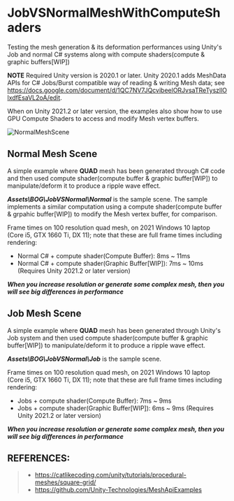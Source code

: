 # JobVSNormalMeshWithComputeShaders
Testing the mesh generation &amp; its deformation performances using Unity's Job and normal C# systems along with compute shaders(compute &amp; graphic buffers[WIP])

**NOTE** Required Unity version is 2020.1 or later. 
Unity 2020.1 adds MeshData APIs for C# Jobs/Burst compatible way of reading & writing Mesh data; see https://docs.google.com/document/d/1QC7NV7JQcvibeelORJvsaTReTyszllOlxdfEsaVL2oA/edit.

When on Unity 2021.2 or later version, the examples also show how to use GPU Compute Shaders to access and modify Mesh vertex buffers.

![NormalMeshScene](https://user-images.githubusercontent.com/30407235/159897872-e3f57c94-df4c-45f0-94ed-cdd638b39073.PNG)


## Normal Mesh Scene
A simple example where **QUAD** mesh has been generated through C# code and then used compute shader(compute buffer & graphic buffer[WIP]) to manipulate/deform it to produce a ripple wave effect.

***Assets\BOG\JobVSNormal\Normal*** is the sample scene. The sample implements a similar computation using a compute shader(compute buffer & grpahic buffer[WIP]) to modify the Mesh vertex buffer, for comparison.

Frame times on 100 resolution quad mesh, on 2021 Windows 10 laptop (Core i5, GTX 1660 Ti, DX 11); note that these are full frame times including rendering:

* Normal C# + compute shader(Compute Buffer): 8ms ~ 11ms
* Normal C# + compute shader(Graphic Buffer[WIP]): 7ms ~ 10ms (Requires Unity 2021.2 or later version)

***When you increase resolution or generate some complex mesh, then you will see big differences in performance***


## Job Mesh Scene
A simple example where **QUAD** mesh has been generated through Unity's Job system and then used compute shader(compute buffer & graphic buffer[WIP]) to manipulate/deform it to produce a ripple wave effect.

***Assets\BOG\JobVSNormal\Job*** is the sample scene.

Frame times on 100 resolution quad mesh, on 2021 Windows 10 laptop (Core i5, GTX 1660 Ti, DX 11); note that these are full frame times including rendering:

* Jobs + compute shader(Compute Buffer): 7ms ~ 9ms
* Jobs + compute shader(Graphic Buffer[WIP]): 6ms ~ 9ms (Requires Unity 2021.2 or later version)

***When you increase resolution or generate some complex mesh, then you will see big differences in performance***

## REFERENCES:
> * https://catlikecoding.com/unity/tutorials/procedural-meshes/square-grid/
> * https://github.com/Unity-Technologies/MeshApiExamples

